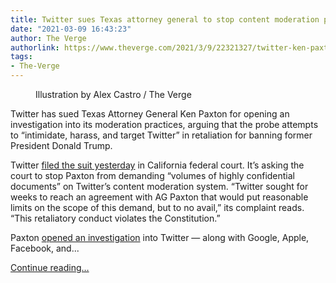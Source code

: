 ```yaml
---
title: Twitter sues Texas attorney general to stop content moderation probe
date: "2021-03-09 16:43:23"
author: The Verge
authorlink: https://www.theverge.com/2021/3/9/22321327/twitter-ken-paxton-texas-ag-lawsuit-content-moderation-probe
tags:
- The-Verge
---
```

<figure>
      <img alt="" src="https://cdn.vox-cdn.com/thumbor/hbFZwk7hXnZlCeJkoC8a8bt5H3A=/0x0:2040x1360/1310x873/cdn.vox-cdn.com/uploads/chorus_image/image/68935929/acastro_180827_1777_0001.0.jpg" />
        <figcaption>Illustration by Alex Castro / The Verge</figcaption>
    </figure>

  <p id="EaL1sZ">Twitter has sued Texas Attorney General Ken Paxton for opening an investigation into its moderation practices, arguing that the probe attempts to “intimidate, harass, and target Twitter” in retaliation for banning former President Donald Trump.</p>
<p id="DtBbI5">Twitter <a href="https://www.courtlistener.com/recap/gov.uscourts.cand.374770/gov.uscourts.cand.374770.1.0.pdf">filed the suit yesterday</a> in California federal court. It’s asking the court to stop Paxton from demanding “volumes of highly confidential documents” on Twitter’s content moderation system. “Twitter sought for weeks to reach an agreement with AG Paxton that would put reasonable limits on the scope of this demand, but to no avail,” its complaint reads. “This retaliatory conduct violates the Constitution.”</p>
<p id="DIKTso">Paxton <a href="https://www.texasattorneygeneral.gov/news/releases/ag-paxton-issues-civil-investigative-demands-five-leading-tech-companies-regarding-discriminatory">opened an investigation</a> into Twitter — along with Google, Apple, Facebook, and...</p>
  <p>
    <a href="https://www.theverge.com/2021/3/9/22321327/twitter-ken-paxton-texas-ag-lawsuit-content-moderation-probe">Continue reading&hellip;</a>
  </p>